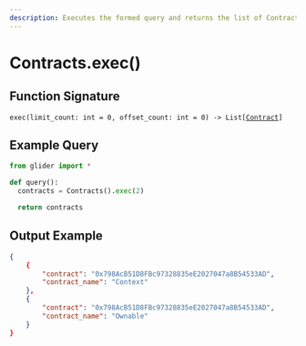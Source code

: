 ```yaml
---
description: Executes the formed query and returns the list of Contract objects.
---
```


# Contracts.exec()

## Function Signature

`exec(limit_count: int = 0, offset_count: int = 0) -> List[`[`Contract`](../contract/)`]`

## Example Query

```python
from glider import *

def query():
  contracts = Contracts().exec(2)

  return contracts
```

## Output Example

```json
{
    {
        "contract": "0x798AcB51D8FBc97328835eE2027047a8B54533AD",
        "contract_name": "Context"
    },
    {
        "contract": "0x798AcB51D8FBc97328835eE2027047a8B54533AD",
        "contract_name": "Ownable"
    }
}
```
